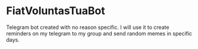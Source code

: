 # FiatVoluntasTuaBot

Telegram bot created with no reason specific. I will use it to create reminders on my telegram to my group and send random memes in specific days.